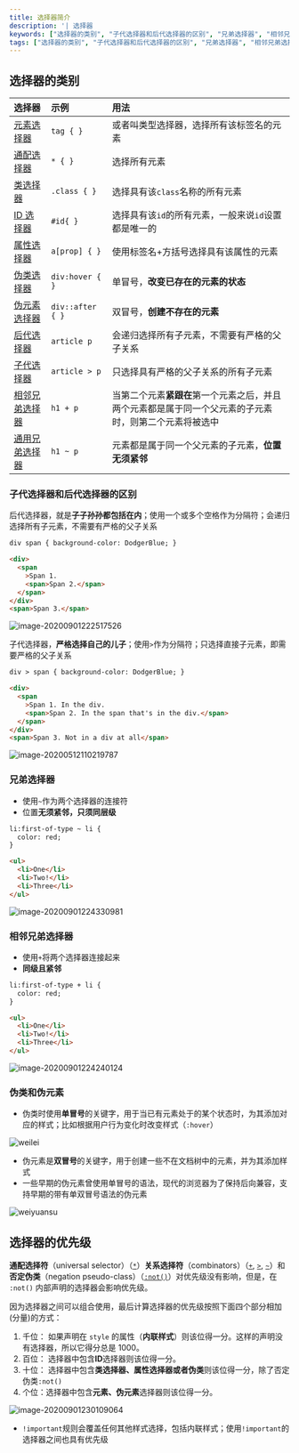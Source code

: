 ```yaml
---
title: 选择器简介
description: '| 选择器                                                       | 示例             | 用法                                                         | | :-----------------'
keywords: ["选择器的类别", "子代选择器和后代选择器的区别", "兄弟选择器", "相邻兄弟选择器", "伪类和伪元素", "选择器的优先级", "css选择器"]
tags: ["选择器的类别", "子代选择器和后代选择器的区别", "兄弟选择器", "相邻兄弟选择器", "伪类和伪元素"]
---
```


## 选择器的类别

| 选择器                                                       | 示例             | 用法                                                         |
| :----------------------------------------------------------- | :--------------- | :----------------------------------------------------------- |
| [元素选择器](https://developer.mozilla.org/zh-CN/docs/Web/CSS/Type_selectors) | `tag { }`        | 或者叫类型选择器，选择所有该标签名的元素                     |
| [通配选择器](https://developer.mozilla.org/zh-CN/docs/Web/CSS/Universal_selectors) | `* { }`          | 选择所有元素                                                 |
| [类选择器](https://developer.mozilla.org/zh-CN/docs/Web/CSS/Class_selectors) | `.class { }`     | 选择具有该`class`名称的所有元素                              |
| [ID 选择器](https://developer.mozilla.org/zh-CN/docs/Web/CSS/ID_selectors) | `#id{ }`         | 选择具有该`id`的所有元素，一般来说`id`设置都是唯一的         |
| [属性选择器](https://developer.mozilla.org/zh-CN/docs/Web/CSS/Attribute_selectors) | `a[prop] { }`    | 使用标签名+方括号选择具有该属性的元素                        |
| [伪类选择器](https://developer.mozilla.org/zh-CN/docs/Web/CSS/Pseudo-classes) | `div:hover { }`  | 单冒号，**改变已存在的元素的状态**                           |
| [伪元素选择器](https://developer.mozilla.org/zh-CN/docs/Web/CSS/Pseudo-elements) | `div::after { }` | 双冒号，**创建不存在的元素**                                 |
| [后代选择器](https://developer.mozilla.org/zh-CN/docs/Web/CSS/Descendant_combinator) | `article p`      | 会递归选择所有子元素，不需要有严格的父子关系                 |
| [子代选择器](https://developer.mozilla.org/zh-CN/docs/Web/CSS/Child_combinator) | `article > p`    | 只选择具有严格的父子关系的所有子元素                         |
| [相邻兄弟选择器](https://developer.mozilla.org/zh-CN/docs/Web/CSS/Adjacent_sibling_combinator) | `h1 + p`         | 当第二个元素**紧跟在**第一个元素之后，并且两个元素都是属于同一个父元素的子元素时，则第二个元素将被选中 |
| [通用兄弟选择器](https://developer.mozilla.org/zh-CN/docs/Web/CSS/General_sibling_combinator) | `h1 ~ p`         | 元素都是属于同一个父元素的子元素，**位置无须紧邻**           |

### 子代选择器和后代选择器的区别

后代选择器，就是**子子孙孙都包括在内**；使用一个或多个空格作为分隔符；会递归选择所有子元素，不需要有严格的父子关系

```html
div span { background-color: DodgerBlue; }

<div>
  <span
    >Span 1.
    <span>Span 2.</span>
  </span>
</div>
<span>Span 3.</span>
```

![image-20200901222517526](../../public/images/image-20200901222517526-16411998490632.png)

子代选择器，**严格选择自己的儿子**；使用`>`作为分隔符；只选择直接子元素，即需要严格的父子关系

```html
div > span { background-color: DodgerBlue; }

<div>
  <span
    >Span 1. In the div.
    <span>Span 2. In the span that's in the div.</span>
  </span>
</div>
<span>Span 3. Not in a div at all</span>
```

![image-20200512110219787](../../public/images/image-20200512110219787.png)

### 兄弟选择器

- 使用`~`作为两个选择器的连接符
- 位置**无须紧邻，只须同层级**

```html
li:first-of-type ~ li {
  color: red;
}

<ul>
  <li>One</li>
  <li>Two!</li>
  <li>Three</li>
</ul>
```

![image-20200901224330981](../../public/images/image-20200901224330981.png)

### 相邻兄弟选择器

- 使用`+`将两个选择器连接起来
- **同级且紧邻**

```html
li:first-of-type + li {
  color: red;
}

<ul>
  <li>One</li>
  <li>Two!</li>
  <li>Three</li>
</ul>
```

![image-20200901224240124](../../public/images/image-20200901224240124.png)

### 伪类和伪元素

- 伪类时使用**单冒号**的关键字，用于当已有元素处于的某个状态时，为其添加对应的样式；比如根据用户行为变化时改变样式（`:hover`）

![weilei](../../public/images/weilei.png)

- 伪元素是**双冒号**的关键字，用于创建一些不在文档树中的元素，并为其添加样式
- 一些早期的伪元素曾使用单冒号的语法，现代的浏览器为了保持后向兼容，支持早期的带有单双冒号语法的伪元素

![weiyuansu](../../public/images/weiyuansu.png)

## 选择器的优先级

**通配选择符**（universal selector）（[`*`](https://developer.mozilla.org/zh-CN/docs/Web/CSS/Universal_selectors)）**关系选择符**（combinators）（[`+`](https://developer.mozilla.org/zh-CN/docs/Web/CSS/Adjacent_sibling_combinator), [`>`](https://developer.mozilla.org/zh-CN/docs/Web/CSS/Child_combinator), [`~`](https://developer.mozilla.org/zh-CN/docs/Web/CSS/General_sibling_combinator)）和 **否定伪类**（negation pseudo-class）（[`:not()`](https://developer.mozilla.org/zh-CN/docs/Web/CSS/:not)）对优先级没有影响，但是，在 `:not()` 内部声明的选择器会影响优先级。

因为选择器之间可以组合使用，最后计算选择器的优先级按照下面四个部分相加 (分量)的方式：

1. 千位： 如果声明在 `style` 的属性（**内联样式**）则该位得一分。这样的声明没有选择器，所以它得分总是 1000。
2. 百位： 选择器中包含**ID**选择器则该位得一分。
3. 十位： 选择器中包含**类选择器、属性选择器或者伪类**则该位得一分，除了否定伪类`:not()`
4. 个位：选择器中包含**元素、伪元素**选择器则该位得一分。

![image-20200901230109064](../../public/images/image-20200901230109064-16411998657543.png)

- `!important`规则会覆盖任何其他样式选择，包括内联样式；使用`!important`的选择器之间也具有优先级